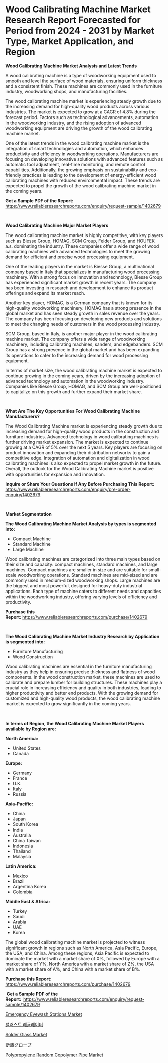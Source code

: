 <p><h1>Wood Calibrating Machine Market Research Report Forecasted for Period from 2024 -  2031 by Market Type, Market Application, and Region</h1></p><p><strong>Wood Calibrating Machine Market Analysis and Latest Trends</strong></p>
<p><p>A wood calibrating machine is a type of woodworking equipment used to smooth and level the surface of wood materials, ensuring uniform thickness and a consistent finish. These machines are commonly used in the furniture industry, woodworking shops, and manufacturing facilities.</p><p>The wood calibrating machine market is experiencing steady growth due to the increasing demand for high-quality wood products across various industries. The market is expected to grow at a CAGR of 4.8% during the forecast period. Factors such as technological advancements, automation in the woodworking industry, and the rising adoption of advanced woodworking equipment are driving the growth of the wood calibrating machine market.</p><p>One of the latest trends in the wood calibrating machine market is the integration of smart technologies and automation, which enhances productivity and efficiency in woodworking operations. Manufacturers are focusing on developing innovative solutions with advanced features such as automatic tool adjustment, real-time monitoring, and remote control capabilities. Additionally, the growing emphasis on sustainability and eco-friendly practices is leading to the development of energy-efficient wood calibrating machines with reduced environmental impact. These trends are expected to propel the growth of the wood calibrating machine market in the coming years.</p></p>
<p><strong>Get a Sample PDF of the Report:&nbsp;</strong> <a href="https://www.reliableresearchreports.com/enquiry/request-sample/1402679">https://www.reliableresearchreports.com/enquiry/request-sample/1402679</a></p>
<p>&nbsp;</p>
<p><strong>Wood Calibrating Machine Major Market Players</strong></p>
<p><p>The wood calibrating machine market is highly competitive, with key players such as Biesse Group, HOMAG, SCM Group, Felder Group, and HOUFEK a.s. dominating the industry. These companies offer a wide range of wood calibrating machines with advanced technologies to meet the growing demand for efficient and precise wood processing equipment.</p><p>One of the leading players in the market is Biesse Group, a multinational company based in Italy that specializes in manufacturing wood processing machinery. With a strong focus on innovation and technology, Biesse Group has experienced significant market growth in recent years. The company has been investing in research and development to enhance its product offerings and expand its market reach.</p><p>Another key player, HOMAG, is a German company that is known for its high-quality woodworking machinery. HOMAG has a strong presence in the global market and has seen steady growth in sales revenue over the years. The company has been focusing on developing new products and solutions to meet the changing needs of customers in the wood processing industry.</p><p>SCM Group, based in Italy, is another major player in the wood calibrating machine market. The company offers a wide range of woodworking machinery, including calibrating machines, sanders, and edgebanders. SCM Group has a strong presence in the global market and has been expanding its operations to cater to the increasing demand for wood processing equipment.</p><p>In terms of market size, the wood calibrating machine market is expected to continue growing in the coming years, driven by the increasing adoption of advanced technology and automation in the woodworking industry. Companies like Biesse Group, HOMAG, and SCM Group are well-positioned to capitalize on this growth and further expand their market share.</p></p>
<p>&nbsp;</p>
<p><strong>What Are The Key Opportunities For Wood Calibrating Machine Manufacturers?</strong></p>
<p><p>The Wood Calibrating Machine market is experiencing steady growth due to increasing demand for high-quality wood products in the construction and furniture industries. Advanced technology in wood calibrating machines is further driving market expansion. The market is expected to continue growing at a CAGR of 5% over the next 5 years. Key players are focusing on product innovation and expanding their distribution networks to gain a competitive edge. Integration of automation and digitalization in wood calibrating machines is also expected to propel market growth in the future. Overall, the outlook for the Wood Calibrating Machine market is positive with opportunities for expansion and innovation.</p></p>
<p><strong>Inquire or Share Your Questions If Any Before Purchasing This Report:</strong> <a href="https://www.reliableresearchreports.com/enquiry/pre-order-enquiry/1402679">https://www.reliableresearchreports.com/enquiry/pre-order-enquiry/1402679</a></p>
<p>&nbsp;</p>
<p><strong>Market Segmentation</strong></p>
<p><strong>The Wood Calibrating Machine Market Analysis by types is segmented into:</strong></p>
<p><ul><li>Compact Machine</li><li>Standard Machine</li><li>Large Machine</li></ul></p>
<p><p>Wood calibrating machines are categorized into three main types based on their size and capacity: compact machines, standard machines, and large machines. Compact machines are smaller in size and are suitable for small-scale woodworking operations. Standard machines are mid-sized and are commonly used in medium-sized woodworking shops. Large machines are the biggest and most powerful, designed for heavy-duty industrial applications. Each type of machine caters to different needs and capacities within the woodworking industry, offering varying levels of efficiency and productivity.</p></p>
<p><strong>Purchase this Report:&nbsp;</strong><a href="https://www.reliableresearchreports.com/purchase/1402679">https://www.reliableresearchreports.com/purchase/1402679</a></p>
<p>&nbsp;</p>
<p><strong>The Wood Calibrating Machine Market Industry Research by Application is segmented into:</strong></p>
<p><ul><li>Furniture Manufacturing</li><li>Wood Construction</li></ul></p>
<p><p>Wood calibrating machines are essential in the furniture manufacturing industry as they help in ensuring precise thickness and flatness of wood components. In the wood construction market, these machines are used to calibrate and prepare lumber for building structures. These machines play a crucial role in increasing efficiency and quality in both industries, leading to higher productivity and better end products. With the growing demand for customized and high-quality wood products, the wood calibrating machine market is expected to grow significantly in the coming years.</p></p>
<p>&nbsp;</p>
<p><strong>In terms of Region, the Wood Calibrating Machine Market Players available by Region are:</strong></p>
<p>
    <p> <strong> North America: </strong>
        <ul>
            <li>United States</li>
            <li>Canada</li>
        </ul>
        </p> 
    <p> <strong> Europe: </strong>
        <ul>
            <li>Germany</li>
            <li>France</li>
            <li>U.K.</li>
            <li>Italy</li>
            <li>Russia</li>
        </ul>
        </p> 
    <p> <strong> Asia-Pacific: </strong>
        <ul>
            <li>China</li>
            <li>Japan</li>
            <li>South Korea</li>
            <li>India</li>
            <li>Australia</li>
            <li>China Taiwan</li>
            <li>Indonesia</li>
            <li>Thailand</li>
            <li>Malaysia</li>
        </ul>
        </p> 
    <p> <strong> Latin America: </strong>
        <ul>
            <li>Mexico</li>
            <li>Brazil</li>
            <li>Argentina Korea</li>
            <li>Colombia</li>
        </ul>
        </p> 
    <p> <strong> Middle East & Africa: </strong>
        <ul>
            <li>Turkey</li>
            <li>Saudi</li>
            <li>Arabia</li>
            <li>UAE</li>
            <li>Korea</li>
        </ul>
    </p>
    </p>
<p><p>The global wood calibrating machine market is projected to witness significant growth in regions such as North America, Asia Pacific, Europe, the USA, and China. Among these regions, Asia Pacific is expected to dominate the market with a market share of X%, followed by Europe with a market share of Y%, North America with a market share of Z%, the USA with a market share of A%, and China with a market share of B%.</p></p>
<p><strong>Purchase this Report: </strong><a href="https://www.reliableresearchreports.com/purchase/1402679">https://www.reliableresearchreports.com/purchase/1402679</a></p>
<p>&nbsp;<strong>Get a Sample PDF of the Report:&nbsp;&nbsp;</strong><a href="https://www.reliableresearchreports.com/enquiry/request-sample/1402679">https://www.reliableresearchreports.com/enquiry/request-sample/1402679</a></p>
<p><strong></strong></p>
<p><p><a href="https://summer-dogwood-3e9.notion.site/Emergency-Eyewash-Stations-Market-Furnish-Information-about-Market-Size-Market-Share-Market-Dynami-6871f93b96d7471ca7db090ae07f8d76">Emergency Eyewash Stations Market</a></p><p><a href="https://medium.com/@hzoldrz75165644/%EB%B3%BC%EB%9D%BC%EC%8A%A4%ED%8A%B8-%EC%A1%B0%EC%A0%95%EA%B8%B0-%EC%8B%9C%EC%9E%A5-%EA%B2%BD%EC%9F%81-%EB%B6%84%EC%84%9D-%EC%8B%9C%EC%9E%A5-%EB%8F%99%ED%96%A5-%EB%B0%8F-2031%EB%85%84%EA%B9%8C%EC%A7%80%EC%9D%98-%EC%98%88%EC%B8%A1-1b730f4b0131">밸러스트 레귤레이터</a></p><p><a href="https://view.publitas.com/reportprime-1/solder-glass-market-size-growth-outlook-from-2024-to-2031-projecting-at-markets-trends-analysis-by-application-regional-outlook-and-revenue/">Solder Glass Market</a></p><p><a href="https://medium.com/@dashawnmoen/%E7%B5%B6%E7%B8%81%E6%89%8B%E8%A2%8B%E5%B8%82%E5%A0%B4%E3%81%AE%E5%88%86%E6%9E%90%E3%81%A82024%E5%B9%B4%E3%81%8B%E3%82%892031%E5%B9%B4%E3%81%BE%E3%81%A7%E3%81%AE%E4%BA%88%E6%B8%AC%E3%82%B5%E3%82%A4%E3%82%BA-7d154060daea">断熱グローブ</a></p><p><a href="https://view.publitas.com/reportprime-1/polypropylene-random-copolymer-pipe-market-size-share-trends-analysis-report-by-application-regional-outlook-competitive-strategies-and-segment-forecasts-2024-2031/">Polypropylene Random Copolymer Pipe Market</a></p></p>